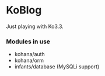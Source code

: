 KoBlog
======

Just playing with Ko3.3.

### Modules in use
+ kohana/auth
+ kohana/orm
+ infants/database (MySQLi support)


